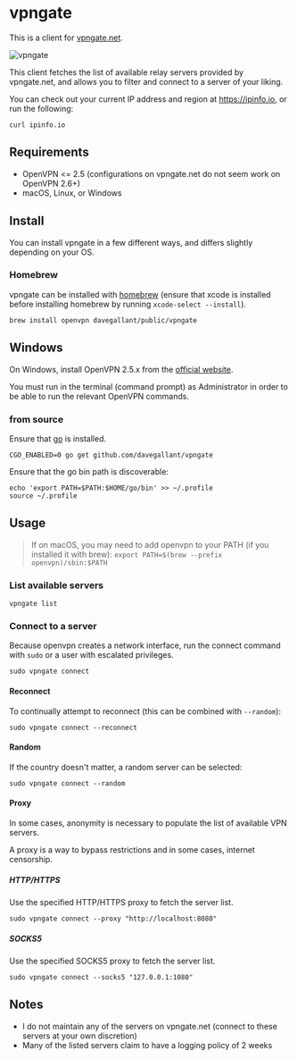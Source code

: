 # vpngate

This is a client for [vpngate.net](https://www.vpngate.net/).

![vpngate](https://user-images.githubusercontent.com/4519234/104145615-b6f9f880-5395-11eb-812c-c6597a7aed0f.gif)

This client fetches the list of available relay servers provided by vpngate.net, and allows you to filter and connect to a server of your liking.

You can check out your current IP address and region at <https://ipinfo.io>, or run the following:

```shell
curl ipinfo.io
```

## Requirements

- OpenVPN <= 2.5 (configurations on vpngate.net do not seem work on OpenVPN 2.6+)
- macOS, Linux, or Windows

## Install

You can install vpngate in a few different ways, and differs slightly depending on your OS.

### Homebrew

vpngate can be installed with [homebrew](https://brew.sh/) (ensure that xcode is installed before installing homebrew by running `xcode-select --install`).

```shell
brew install openvpn davegallant/public/vpngate
```

## Windows

On Windows, install OpenVPN 2.5.x from the [official website](https://openvpn.net/community-downloads/).

You must run in the terminal (command prompt) as Administrator in order to be able to run the relevant OpenVPN commands.

### from source

Ensure that [go](https://golang.org/doc/install) is installed.

```shell
CGO_ENABLED=0 go get github.com/davegallant/vpngate
```

Ensure that the go bin path is discoverable:

```shell
echo 'export PATH=$PATH:$HOME/go/bin' >> ~/.profile
source ~/.profile
```

## Usage

> If on macOS, you may need to add openvpn to your PATH (if you installed it with brew): `export PATH=$(brew --prefix openvpn)/sbin:$PATH`

### List available servers

```shell
vpngate list
```

### Connect to a server

Because openvpn creates a network interface, run the connect command with `sudo` or a user with escalated privileges.

```shell
sudo vpngate connect
```

#### Reconnect

To continually attempt to reconnect (this can be combined with `--random`):

```shell
sudo vpngate connect --reconnect
```

#### Random

If the country doesn't matter, a random server can be selected:

```shell
sudo vpngate connect --random
```

#### Proxy

In some cases, anonymity is necessary to populate the list of available VPN servers.

A proxy is a way to bypass restrictions and in some cases, internet censorship.

##### HTTP/HTTPS

Use the specified HTTP/HTTPS proxy to fetch the server list.

```shell
sudo vpngate connect --proxy "http://localhost:8080"
```

##### SOCKS5

Use the specified SOCKS5 proxy to fetch the server list.

```shell
sudo vpngate connect --socks5 "127.0.0.1:1080"
```

## Notes

- I do not maintain any of the servers on vpngate.net (connect to these servers at your own discretion)
- Many of the listed servers claim to have a logging policy of 2 weeks
